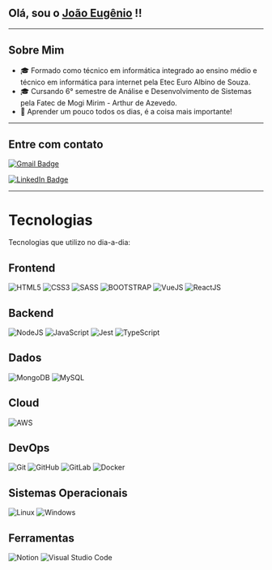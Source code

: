 ## Olá, sou o  [João Eugênio](https://github.com/Blazer25) !!
</h2>

<hr/>

## Sobre Mim
- 🎓 Formado como técnico em informática integrado ao ensino médio e técnico em informática para internet pela Etec Euro Albino de Souza.
- 🎓 Cursando 6° semestre de Análise e Desenvolvimento de Sistemas pela Fatec de Mogi Mirim - Arthur de Azevedo.
- 🌱 Aprender um pouco todos os dias, é a coisa mais importante!

<hr/>

## Entre com contato
[![Gmail Badge](https://img.shields.io/badge/-joaovitor.eugenio15@gmail.com-006bed?style=flat-square&logo=Gmail&logoColor=white&link=mailto:joaovitor.eugenio15@gmail.com)](mailto:joaovitor.eugenio15@gmail.com)

[![LinkedIn Badge](https://img.shields.io/badge/LinkedIn-0077B5?style=for-the-badge&logo=linkedin&logoColor=white:https://br.linkedin.com/in/joao-vitor-eugenio)](https://br.linkedin.com/in/joao-vitor-eugenio)

<hr/>

# Tecnologias
Tecnologias que utilizo no dia-a-dia:

## Frontend

  ![HTML5](https://img.shields.io/badge/HTML5-E34F26?style=for-the-badge&logo=html5&logoColor=white)
  ![CSS3](https://img.shields.io/badge/CSS3-1572B6?style=for-the-badge&logo=css3&logoColor=white)
  ![SASS](https://img.shields.io/badge/Sass-CC6699?style=for-the-badge&logo=sass&logoColor=white)
  ![BOOTSTRAP](https://img.shields.io/badge/Bootstrap-563D7C?style=for-the-badge&logo=bootstrap&logoColor=white)
  ![VueJS](https://img.shields.io/badge/Vue.js-35495E?style=for-the-badge&logo=vue.js&logoColor=4FC08D)
  ![ReactJS](https://img.shields.io/badge/React-20232A?style=for-the-badge&logo=react&logoColor=61DAFB)

## Backend

  ![NodeJS](https://img.shields.io/badge/Node.js-43853D?style=for-the-badge&logo=node.js&logoColor=white)
  ![JavaScript](https://img.shields.io/badge/JavaScript-F7DF1E?style=for-the-badge&logo=javascript&logoColor=black)
  ![Jest](https://img.shields.io/badge/-jest-%23C21325?style=for-the-badge&logo=jest&logoColor=white)
  ![TypeScript](https://img.shields.io/badge/TypeScript-007ACC?style=for-the-badge&logo=typescript&logoColor=white)

## Dados
  
  ![MongoDB](https://img.shields.io/badge/MongoDB-4EA94B?style=for-the-badge&logo=mongodb&logoColor=white)
  ![MySQL](https://img.shields.io/badge/MySQL-00000F?style=for-the-badge&logo=mysql&logoColor=white)

## Cloud

  ![AWS](https://img.shields.io/badge/AWS-%23FF9900.svg?style=for-the-badge&logo=amazon-aws&logoColor=white)

## DevOps

  ![Git](https://img.shields.io/badge/Git-E34F26?style=for-the-badge&logo=git&logoColor=white)
  ![GitHub](https://img.shields.io/badge/github-%23121011.svg?style=for-the-badge&logo=github&logoColor=white)
  ![GitLab](https://img.shields.io/badge/gitlab-%23181717.svg?style=for-the-badge&logo=gitlab&logoColor=white)
  ![Docker](https://img.shields.io/badge/Docker-2496ED?style=for-the-badge&logo=docker&logoColor=white)

## Sistemas Operacionais

![Linux](https://img.shields.io/badge/Linux-E34F26?style=for-the-badge&logo=linux&logoColor=black)
![Windows](https://img.shields.io/badge/Windows-0078D6?style=for-the-badge&logo=windows&logoColor=white)

## Ferramentas

![Notion](https://img.shields.io/badge/Notion-000000?style=for-the-badge&logo=notion&logoColor=white)
![Visual Studio Code](https://img.shields.io/badge/Visual_Studio_Code-0078D4?style=for-the-badge&logo=visual%20studio%20code&logoColor=white)

